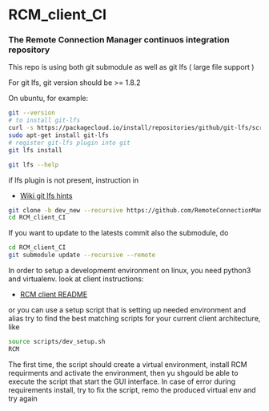 # RCM_client_CI

### The Remote Connection Manager continuos integration  repository

This repo is using both git submodule as well as git lfs ( large file support )

For git lfs, git version should be >= 1.8.2

On ubuntu, for example:



```sh
git --version
# to install git-lfs
curl -s https://packagecloud.io/install/repositories/github/git-lfs/script.deb.sh | sudo bash
sudo apt-get install git-lfs
# register git-lfs plugin into git
git lfs install

```

```sh
git lfs --help
```
if lfs plugin is not present, instruction in 

* [Wiki git lfs hints](https://github.com/RemoteConnectionManager/RCM_client_CI/wiki/git-lfs)

```sh
git clone -b dev_new --recursive https://github.com/RemoteConnectionManager/RCM_client_CI.git 
cd RCM_client_CI
```

If you want to update to the latests commit also the submodule, do

```sh
cd RCM_client_CI
git submodule update --recursive --remote
```

In order to setup a developmemt environment on linux, you need python3 and virtualenv.
look at client instructions:
* [RCM client README](https://github.com/RemoteConnectionManager/RCM/tree/refactoring/rcm/client)

or you can use a setup script that is setting up needed environment and alias
try to find the best matching scripts for your current client architecture, like

```sh
source scripts/dev_setup.sh
RCM
```
The first time, the script should create a virtual environment, install RCM requirments and activate the environment, then yu shgould be able to execute the script that start the GUI interface.
In case of error during requirements install, try to fix the script, remo the produced virtual env and try again
